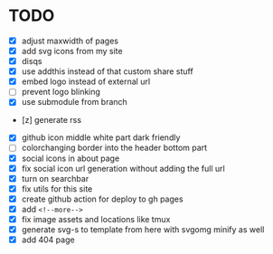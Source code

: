 # TODO

- [x] adjust maxwidth of pages
- [x] add svg icons from my site
- [x] disqs
- [x] use addthis instead of that custom share stuff
- [x] embed logo instead of external url
- [ ] prevent logo blinking
- [x] use submodule from branch
- [z] generate rss
- [x] github icon middle white part dark friendly
- [ ] colorchanging border into the header bottom part
- [x] social icons in about page
- [x] fix social icon url generation without adding the full url
- [x] turn on searchbar
- [x] fix utils for this site
- [x] create github action for deploy to gh pages
- [x] add `<!--more-->`
- [x] fix image assets and locations like tmux
- [x] generate svg-s to template from here with svgomg minify as well
- [x] add 404 page